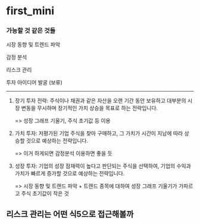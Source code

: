 # first_mini

### 가능할 것 같은 것들

시장 동향 및 트렌드 파악

감정 분석

리스크 관리

투자 아이디어 발굴 (보류)

----------------------------------------------


1. 장기 투자 전략: 주식이나 채권과 같은 자산을 오랜 기간 동안 보유하고 대부분의 시장 변동을 무시하며 장기적인 가치 상승을 목표로 하는 전략입니다.

    => 성장 그래프 기울기, 주식 초기값 등 이용

2. 가치 투자: 저평가된 기업 주식을 찾아 구매하고, 그 가치가 시간이 지남에 따라 상승할 것으로 예상하는 전략입니다.

    => 이거 하게되면 감정분석 이용하면 좋을 듯

3. 성장 투자: 기업의 성장 잠재력이 높다고 판단되는 주식을 선택하여, 기업의 수익과 가치가 빠르게 증가할 것으로 예상하는 전략입니다.

    => 시장 동향 및 트렌드 파악 + 트렌드 종목에 대하여 성장 그래프 기울기가 가파르고 주식 초기값이 작은 것



## 리스크 관리는 어떤 식5으로 접근해볼까
